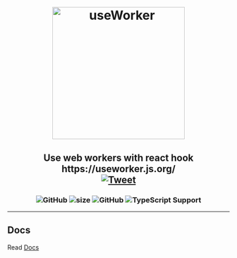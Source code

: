 <h1 align="center">
  <br>
  <img width="300px" src="../../logo.png" alt="useWorker"
    title="useWorker() Use web workers with react hook" />
  <br>
</h1>

<h2 align="center">
  Use web workers with react hook
  <br />
  https://useworker.js.org/  
  <a
    href="https://twitter.com/intent/tweet?text=useWorker - Use web workers with react hooks&url=https://github.com/alewin/useWorker&via=alessiokoci&hashtags=react,useworker,hooks,javascript">
    <br />
    <img alt="Tweet" src="https://img.shields.io/twitter/url/http/shields.io.svg?style=social" />
  </a>
</h2>

<h3 align="center">
  <img alt="GitHub" src="https://img.shields.io/npm/dm/@koale/useworker" />
  <img alt="size" src="https://img.shields.io/bundlephobia/minzip/@koale/useworker/4.0.2" />
  <img alt="GitHub" src="https://img.shields.io/npm/l/@koale/useworker" />
 <img src="https://camo.githubusercontent.com/6ef0a300e96da21e04d4d45bf54285202674498c/68747470733a2f2f62616467656e2e6e65742f62616467652f547970655363726970742f537570706f7274" alt="TypeScript Support" title="TypeScript Support" data-canonical-src="https://badgen.net/badge/TypeScript/Support" style="max-width:100%;">
</h3>

---

## Docs 

Read [Docs](../../README.md)
 